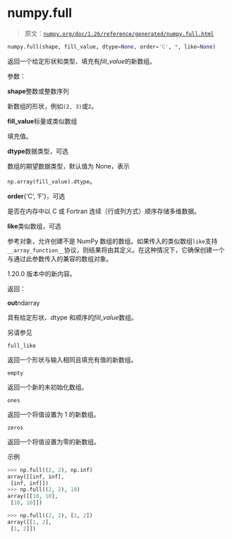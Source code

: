 # numpy.full

> 原文：[`numpy.org/doc/1.26/reference/generated/numpy.full.html`](https://numpy.org/doc/1.26/reference/generated/numpy.full.html)

```py
numpy.full(shape, fill_value, dtype=None, order='C', *, like=None)
```

返回一个给定形状和类型、填充有*fill_value*的新数组。

参数：

**shape**整数或整数序列

新数组的形状，例如`(2, 3)`或`2`。

**fill_value**标量或类似数组

填充值。

**dtype**数据类型，可选

数组的期望数据类型，默认值为 None，表示

`np.array(fill_value).dtype`。

**order**{‘C’, ‘F’}，可选

是否在内存中以 C 或 Fortran 连续（行或列方式）顺序存储多维数据。

**like**类似数组，可选

参考对象，允许创建不是 NumPy 数组的数组。如果传入的类似数组`like`支持`__array_function__`协议，则结果将由其定义。在这种情况下，它确保创建一个与通过此参数传入的兼容的数组对象。

1.20.0 版本中的新内容。

返回：

**out**ndarray

具有给定形状、dtype 和顺序的*fill_value*数组。

另请参见

`full_like`

返回一个形状与输入相同且填充有值的新数组。

`empty`

返回一个新的未初始化数组。

`ones`

返回一个将值设置为 1 的新数组。

`zeros`

返回一个将值设置为零的新数组。

示例

```py
>>> np.full((2, 2), np.inf)
array([[inf, inf],
 [inf, inf]])
>>> np.full((2, 2), 10)
array([[10, 10],
 [10, 10]]) 
```

```py
>>> np.full((2, 2), [1, 2])
array([[1, 2],
 [1, 2]]) 
```
